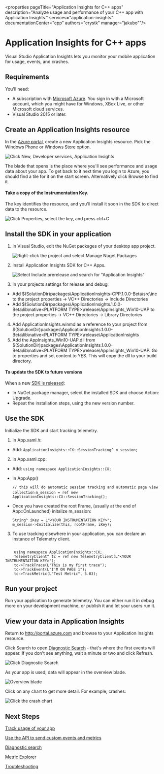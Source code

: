 ﻿<properties 
    pageTitle="Application Insights for C++ apps" 
    description="Analyze usage and performance of your C++ app with Application Insights." 
    services="application-insights" 
    documentationCenter="cpp"
    authors="crystk" 
    manager="jakubo""/>

<tags 
    ms.service="application-insights" 
    ms.workload="mobile" 
    ms.tgt_pltfrm="universal" 
    ms.devlang="na" 
    ms.topic="article" 
	ms.date="06/03/2015" 
    ms.author="crystk"/>

# Application Insights for C++ apps

Visual Studio Application Insights lets you monitor your mobile application for usage, events, and crashes.

## Requirements

You'll need:

* A subscription with [Microsoft Azure](http://azure.com). You sign in with a Microsoft account, which you might have for Windows, XBox Live, or other Microsoft cloud services.
* Visual Studio 2015 or later.

## Create an Application Insights resource

In the [Azure portal][portal], create a new Application Insights resource. Pick the Windows Phone or Windows Store option.

![Click New, Developer services, Application Insights](./media/app-insights-windows-cpp/01-universal.png)

The blade that opens is the place where you'll see performance and usage data about your app. To get back to it next time you login to Azure, you should find a tile for it on the start screen. Alternatively click Browse to find it.

####  Take a copy of the Instrumentation Key.

The key identifies the resource, and you'll install it soon in the SDK to direct data to the resource.

![Click Properties, select the key, and press ctrl+C](./media/app-insights-windows-cpp/02-props-asp.png)

## <a name="sdk"></a> Install the SDK in your application


1. In Visual Studio, edit the NuGet packages of your desktop app project.

    ![Right-click the project and select Manage Nuget Packages](./media/app-insights-windows-cpp/03-nuget.png)

2. Install Application Insights SDK for C++ Apps.

    ![Select **Include prerelease** and search for "Application Insights"](./media/app-insights-windows-cpp/04-nuget.png)

3. In your projects settings for release and debug: 
  - Add $(SolutionDir)packages\ApplicationInsights-CPP.1.0.0-Beta\src\inc to the project properties -> VC++ Directories -> Include Directories
  - Add $(SolutionDir)packages\ApplicationInsights.1.0.0-Beta\lib\native\<PLATFORM TYPE>\release\AppInsights_Win10-UAP to the project properties -> VC++ Directories -> Library Directories

4. Add ApplicationInsights.winmd as a reference to your project from  $(SolutionDir)packages\ApplicationInsights.1.0.0-Beta\lib\native\<PLATFORM TYPE>\release\ApplicationInsights
5. Add the AppInsights_Win10-UAP.dll from  $(SolutionDir)packages\ApplicationInsights.1.0.0-Beta\lib\native\<PLATFORM TYPE>\release\AppInsights_Win10-UAP. Go to properties and set content to YES. This will copy the dll to your build directory.


#### To update the SDK to future versions

When a new [SDK is released](app-insights-release-notes-windows-cpp.md):

* In NuGet package manager, select the installed SDK and choose Action: Upgrade.
* Repeat the installation steps, using the new version number.

## Use the SDK

Initialize the SDK and start tracking telemetry.

1. In App.xaml.h: 
  - Add:
    `ApplicationInsights::CX::SessionTracking^ m_session;`
2. In App.xaml.cpp:
  - Add:
    `using namespace ApplicationInsights::CX;`

  - In App:App()
	
     `// this will do automatic session tracking and automatic page view collection`
     `m_session = ref new ApplicationInsights::CX::SessionTracking();`

  - Once you have created the root Frame, (usually at the end of App::OnLaunched) initalize m_session:
	
    ```
    String^ iKey = L"<YOUR INSTRUMENTATION KEY>";
    m_session->Initialize(this, rootFrame, iKey);
	```

3. To use tracking elsewhere in your application, you can declare an instance of Telemetry client.


```

    using namespace ApplicationInsights::CX;
    TelemetryClient^ tc = ref new TelemetryClient(L"<YOUR INSTRUMENTATION KEY>");
	tc->TrackTrace(L"This is my first trace");
    tc->TrackEvent(L"I'M ON PAGE 1");
    tc->TrackMetric(L"Test Metric", 5.03);
```


## <a name="run"></a> Run your project

Run your application to generate telemetry. You can either run it in debug more on your development machine, or publish it and let your users run it.

## View your data in Application Insights

Return to http://portal.azure.com and browse to your Application Insights resource.

Click Search to open [Diagnostic Search][diagnostic] - that's where the first events will appear. If you don't see anything, wait a minute or two and click Refresh.

![Click Diagnostic Search](./media/app-insights-windows-cpp/21-search.png)

As your app is used, data will appear in the overview blade.

![Overview blade](./media/app-insights-windows-cpp/22-oview.png)

Click on any chart to get more detail. For example, crashes:

![Click the crash chart](./media/app-insights-windows-cpp/23-crashes.png)


## <a name="usage"></a>Next Steps

[Track usage of your app][track]

[Use the API to send custom events and metrics][api]

[Diagnostic search][diagnostic]

[Metric Explorer][metrics]

[Troubleshooting][qna]



<!--Link references-->

[api]: app-insights-api-custom-events-metrics.md
[diagnostic]: app-insights-diagnostic-search.md
[metrics]: app-insights-metrics-explorer.md
[portal]: http://portal.azure.com/
[qna]: app-insights-troubleshoot-faq.md
[track]: app-insights-custom-events-metrics-api.md

 